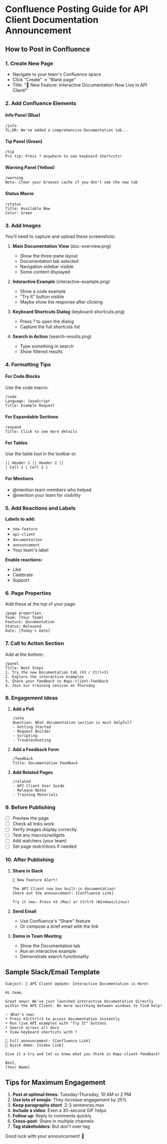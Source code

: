 # Confluence Posting Guide for API Client Documentation Announcement

## How to Post in Confluence

### 1. Create New Page
- Navigate to your team's Confluence space
- Click "Create" → "Blank page"
- Title: "🚀 New Feature: Interactive Documentation Now Live in API Client!"

### 2. Add Confluence Elements

#### Info Panel (Blue)
```
/info
TL;DR: We've added a comprehensive Documentation tab...
```

#### Tip Panel (Green)
```
/tip
Pro tip: Press ? anywhere to see keyboard shortcuts!
```

#### Warning Panel (Yellow)
```
/warning
Note: Clear your browser cache if you don't see the new tab
```

#### Status Macro
```
/status
Title: Available Now
Color: Green
```

### 3. Add Images

You'll need to capture and upload these screenshots:

1. **Main Documentation View** (doc-overview.png)
   - Show the three-pane layout
   - Documentation tab selected
   - Navigation sidebar visible
   - Some content displayed

2. **Interactive Example** (interactive-example.png)
   - Show a code example
   - "Try It" button visible
   - Maybe show the response after clicking

3. **Keyboard Shortcuts Dialog** (keyboard-shortcuts.png)
   - Press ? to open the dialog
   - Capture the full shortcuts list

4. **Search in Action** (search-results.png)
   - Type something in search
   - Show filtered results

### 4. Formatting Tips

#### For Code Blocks
Use the code macro:
```
/code
Language: JavaScript
Title: Example Request
```

#### For Expandable Sections
```
/expand
Title: Click to see more details
```

#### For Tables
Use the table tool in the toolbar or:
```
|| Header 1 || Header 2 ||
| Cell 1 | Cell 2 |
```

#### For Mentions
- @mention team members who helped
- @mention your team for visibility

### 5. Add Reactions and Labels

**Labels to add:**
- `new-feature`
- `api-client`
- `documentation`
- `announcement`
- Your team's label

**Enable reactions:**
- Like
- Celebrate
- Support

### 6. Page Properties

Add these at the top of your page:
```
/page properties
Team: [Your Team]
Feature: Documentation
Status: Released
Date: [Today's Date]
```

### 7. Call to Action Section

Add at the bottom:
```
/panel
Title: Next Steps
1. Try the new Documentation tab (⌘3 / Ctrl+3)
2. Explore the interactive examples
3. Share your feedback in #api-client-feedback
4. Join our training session on Thursday
```

### 8. Engagement Ideas

1. **Add a Poll**
   ```
   /vote
   Question: What documentation section is most helpful?
   - Getting Started
   - Request Builder
   - Scripting
   - Troubleshooting
   ```

2. **Add a Feedback Form**
   ```
   /feedback
   Title: Documentation Feedback
   ```

3. **Add Related Pages**
   ```
   /related
   - API Client User Guide
   - Release Notes
   - Training Materials
   ```

### 9. Before Publishing

- [ ] Preview the page
- [ ] Check all links work
- [ ] Verify images display correctly
- [ ] Test any macros/widgets
- [ ] Add watchers (your team)
- [ ] Set page restrictions if needed

### 10. After Publishing

1. **Share in Slack**
   ```
   🎉 New Feature Alert! 
   
   The API Client now has built-in documentation! 
   Check out the announcement: [Confluence Link]
   
   Try it now: Press ⌘3 (Mac) or Ctrl+3 (Windows/Linux)
   ```

2. **Send Email**
   - Use Confluence's "Share" feature
   - Or compose a brief email with the link

3. **Demo in Team Meeting**
   - Show the Documentation tab
   - Run an interactive example
   - Demonstrate search functionality

## Sample Slack/Email Template

```
Subject: 🚀 API Client Update: Interactive Documentation is Here!

Hi team,

Great news! We've just launched interactive documentation directly within the API Client. No more switching between windows to find help!

✨ What's new:
• Press ⌘3/Ctrl+3 to access documentation instantly
• Run live API examples with "Try It" buttons
• Search across all docs
• View keyboard shortcuts with ?

📖 Full announcement: [Confluence Link]
🎥 Quick demo: [Video Link]

Give it a try and let us know what you think in #api-client-feedback!

Best,
[Your Name]
```

## Tips for Maximum Engagement

1. **Post at optimal times**: Tuesday-Thursday, 10 AM or 2 PM
2. **Use lots of emojis**: They increase engagement by 25%
3. **Keep paragraphs short**: 2-3 sentences max
4. **Include a video**: Even a 30-second GIF helps
5. **Follow up**: Reply to comments quickly
6. **Cross-post**: Share in multiple channels
7. **Tag stakeholders**: But don't over-tag

Good luck with your announcement! 🚀